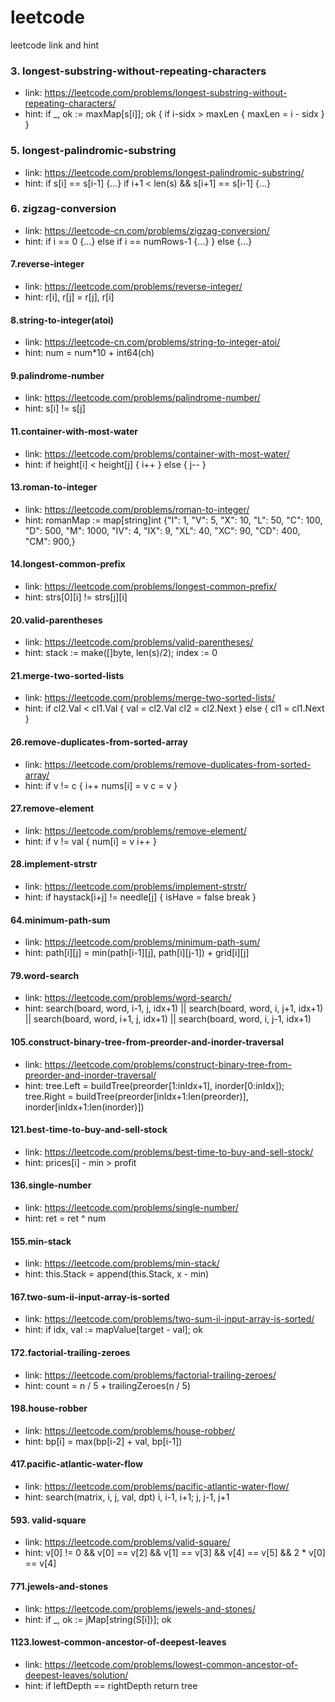 # leetcode
leetcode link and hint

### 3. longest-substring-without-repeating-characters
- link: https://leetcode.com/problems/longest-substring-without-repeating-characters/
- hint: if _, ok := maxMap[s[i]]; ok { if i-sidx > maxLen { maxLen = i - sidx } }

### 5. longest-palindromic-substring
- link: https://leetcode.com/problems/longest-palindromic-substring/
- hint: if s[i] == s[i-1] {...}  if i+1 < len(s) && s[i+1] == s[i-1] {...}

### 6. zigzag-conversion
- link: https://leetcode-cn.com/problems/zigzag-conversion/
- hint: if i == 0 {...} else if i == numRows-1 {...}  } else {...}

#### 7.reverse-integer
- link: https://leetcode.com/problems/reverse-integer/
- hint: r[i], r[j] = r[j], r[i]

#### 8.string-to-integer(atoi)
- link: https://leetcode-cn.com/problems/string-to-integer-atoi/
- hint: num = num*10 + int64(ch)

#### 9.palindrome-number
- link: https://leetcode.com/problems/palindrome-number/
- hint: s[i] != s[j]

#### 11.container-with-most-water
- link: https://leetcode.com/problems/container-with-most-water/
- hint: if height[i] < height[j] { i++ } else { j-- }

#### 13.roman-to-integer
- link: https://leetcode.com/problems/roman-to-integer/
- hint: romanMap := map[string]int {"I": 1, "V": 5, "X": 10, "L": 50, "C": 100, "D": 500, "M": 1000, "IV": 4, "IX": 9, "XL": 40, "XC": 90, "CD": 400,
   "CM": 900,}

#### 14.longest-common-prefix
- link: https://leetcode.com/problems/longest-common-prefix/
- hint: strs[0][i] != strs[j][i]

#### 20.valid-parentheses
- link: https://leetcode.com/problems/valid-parentheses/
- hint: stack := make([]byte, len(s)/2);   index := 0

#### 21.merge-two-sorted-lists
- link: https://leetcode.com/problems/merge-two-sorted-lists/
- hint: if cl2.Val < cl1.Val { val = cl2.Val  cl2 = cl2.Next } else { cl1 = cl1.Next }

#### 26.remove-duplicates-from-sorted-array
- link: https://leetcode.com/problems/remove-duplicates-from-sorted-array/
- hint: if v != c { i++  nums[i] = v   c = v }

#### 27.remove-element
- link: https://leetcode.com/problems/remove-element/
- hint: if v != val { num[i] = v  i++ }

#### 28.implement-strstr
- link: https://leetcode.com/problems/implement-strstr/
- hint: if haystack[i+j] != needle[j] { isHave = false  break }

#### 64.minimum-path-sum
- link: https://leetcode.com/problems/minimum-path-sum/
- hint: path[i][j] = min(path[i-1][j], path[i][j-1]) + grid[i][j]

#### 79.word-search
- link: https://leetcode.com/problems/word-search/
- hint: search(board, word, i-1, j, idx+1) || search(board, word, i, j+1, idx+1) || search(board, word, i+1, j, idx+1) || search(board, word, i, j-1, idx+1)

#### 105.construct-binary-tree-from-preorder-and-inorder-traversal
- link: https://leetcode.com/problems/construct-binary-tree-from-preorder-and-inorder-traversal/
- hint: tree.Left = buildTree(preorder[1:inIdx+1], inorder[0:inIdx]); tree.Right = buildTree(preorder[inIdx+1:len(preorder)], inorder[inIdx+1:len(inorder)])

#### 121.best-time-to-buy-and-sell-stock
- link: https://leetcode.com/problems/best-time-to-buy-and-sell-stock/
- hint: prices[i] - min > profit

#### 136.single-number
- link: https://leetcode.com/problems/single-number/
- hint: ret = ret ^ num

#### 155.min-stack
- link: https://leetcode.com/problems/min-stack/
- hint: this.Stack = append(this.Stack, x - min)

#### 167.two-sum-ii-input-array-is-sorted
- link: https://leetcode.com/problems/two-sum-ii-input-array-is-sorted/
- hint: if idx, val := mapValue[target - val]; ok

#### 172.factorial-trailing-zeroes
- link: https://leetcode.com/problems/factorial-trailing-zeroes/
- hint: count = n / 5 + trailingZeroes(n / 5)

#### 198.house-robber
- link: https://leetcode.com/problems/house-robber/
- hint: bp[i] = max(bp[i-2] + val, bp[i-1])

#### 417.pacific-atlantic-water-flow
- link: https://leetcode.com/problems/pacific-atlantic-water-flow/
- hint: search(matrix, i, j, val, dpt)   i, i-1, i+1; j, j-1, j+1

#### 593. valid-square
- link: https://leetcode.com/problems/valid-square/
- hint: v[0] != 0 && v[0] == v[2] && v[1] == v[3] && v[4] == v[5] && 2 * v[0] == v[4]

#### 771.jewels-and-stones
- link: https://leetcode.com/problems/jewels-and-stones/
- hint: if _, ok := jMap[string(S[i])]; ok

#### 1123.lowest-common-ancestor-of-deepest-leaves
- link: https://leetcode.com/problems/lowest-common-ancestor-of-deepest-leaves/solution/
- hint: if leftDepth == rightDepth return tree